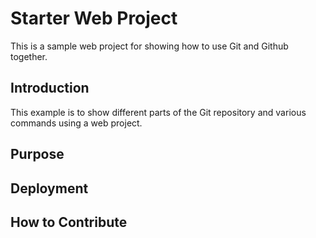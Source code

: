 # Starter Web Project

This is a sample web project for showing how to use Git and Github together.

## Introduction

This example is to show different parts of the Git repository and various commands using a web project.

## Purpose

## Deployment

## How to Contribute
